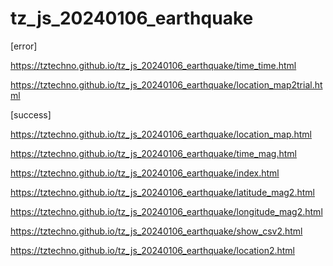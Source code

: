 # tz_js_20240106_earthquake

[error]

https://tztechno.github.io/tz_js_20240106_earthquake/time_time.html

https://tztechno.github.io/tz_js_20240106_earthquake/location_map2trial.html

[success]

https://tztechno.github.io/tz_js_20240106_earthquake/location_map.html

https://tztechno.github.io/tz_js_20240106_earthquake/time_mag.html

https://tztechno.github.io/tz_js_20240106_earthquake/index.html

https://tztechno.github.io/tz_js_20240106_earthquake/latitude_mag2.html

https://tztechno.github.io/tz_js_20240106_earthquake/longitude_mag2.html

https://tztechno.github.io/tz_js_20240106_earthquake/show_csv2.html

https://tztechno.github.io/tz_js_20240106_earthquake/location2.html

